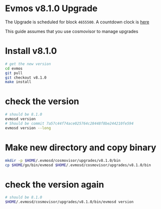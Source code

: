 # Evmos v8.1.0 Upgrade

The Upgrade is scheduled for block `4655500`. A countdown clock is [here](https://www.mintscan.io/evmos/blocks/4655500)

This guide assumes that you use cosmovisor to manage upgrades

# Install v8.1.0

```bash
# get the new version
cd evmos
git pull
git checkout v8.1.0
make install
```

# check the version

```bash
# should be 8.1.0
evmosd version
# Should be commit 7a57c44f74ace025764c28448f8be244210fe594
evmosd version --long
```

# Make new directory and copy binary

```bash
mkdir -p $HOME/.evmosd/cosmovisor/upgrades/v8.1.0/bin
cp $HOME/go/bin/evmosd $HOME/.evmosd/cosmovisor/upgrades/v8.1.0/bin
```

# check the version again

```bash
# should be 8.1.0
$HOME/.evmosd/cosmovisor/upgrades/v8.1.0/bin/evmosd version
```
